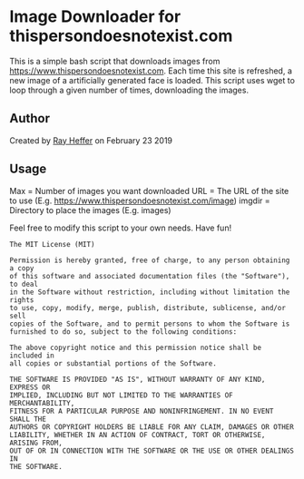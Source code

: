 # Image Downloader for thispersondoesnotexist.com
This is a simple bash script that downloads images from https://www.thispersondoesnotexist.com. Each time this site is refreshed, a new image of a artificially generated face is loaded. This script uses wget to loop through a given number of times, downloading the images.

## Author
Created by [Ray Heffer](https://rayheffer.com) on February 23 2019

## Usage
Max = Number of images you want downloaded
URL = The URL of the site to use (E.g. https://www.thispersondoesnotexist.com/image)
imgdir = Directory to place the images (E.g. images)

Feel free to modify this script to your own needs. Have fun!

```
The MIT License (MIT)

Permission is hereby granted, free of charge, to any person obtaining a copy
of this software and associated documentation files (the "Software"), to deal
in the Software without restriction, including without limitation the rights
to use, copy, modify, merge, publish, distribute, sublicense, and/or sell
copies of the Software, and to permit persons to whom the Software is
furnished to do so, subject to the following conditions:

The above copyright notice and this permission notice shall be included in
all copies or substantial portions of the Software.

THE SOFTWARE IS PROVIDED "AS IS", WITHOUT WARRANTY OF ANY KIND, EXPRESS OR
IMPLIED, INCLUDING BUT NOT LIMITED TO THE WARRANTIES OF MERCHANTABILITY,
FITNESS FOR A PARTICULAR PURPOSE AND NONINFRINGEMENT. IN NO EVENT SHALL THE
AUTHORS OR COPYRIGHT HOLDERS BE LIABLE FOR ANY CLAIM, DAMAGES OR OTHER
LIABILITY, WHETHER IN AN ACTION OF CONTRACT, TORT OR OTHERWISE, ARISING FROM,
OUT OF OR IN CONNECTION WITH THE SOFTWARE OR THE USE OR OTHER DEALINGS IN
THE SOFTWARE.
```